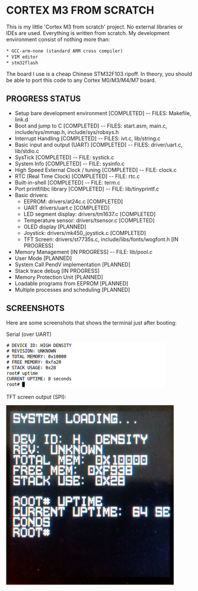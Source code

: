 # CORTEX M3 FROM SCRATCH

This is my little 'Cortex M3 from scratch' project. No external libraries 
or IDEs are used. Everything is written from scratch. My development environment
consist of nothing more than:

	* GCC-arm-none (standard ARM cross compiler)
	* VIM editor
	* stm32flash

The board I use is a cheap Chinese STM32F103 ripoff. In theory, you should be able to 
port this code to any Cortex M0/M3/M4/M7 board. 

## PROGRESS STATUS
* Setup bare development environment [COMPLETED] -- FILES: Makefile, link.d
* Boot and jump to C [COMPLETED] -- FILES: start.asm, main.c, include/sys/mmap.h, include/sys/robsys.h 
* Interrupt Handling [COMPLETED] -- FILES: ivt.c, lib/string.c
* Basic input and output (UART) [COMPLETED] -- FILES: driver/uart.c, lib/stdio.c
* SysTick [COMPLETED] -- FILE: systick.c
* System Info [COMPLETED] -- FILE: sysinfo.c 
* High Speed External Clock / tuning [COMPLETED] -- FILE: clock.c
* RTC (Real Time Clock) [COMPLETED] -- FILE: rtc.c
* Built-in-shell [COMPLETED] -- FILE: term.c
* Port printf/libc library [COMPLETED] -- FILE: lib/tinyprintf.c
* Basic drivers:
	* EEPROM: drivers/at24c.c [COMPLETED]
	* UART drivers/uart.c [COMPLETED]
	* LED segment display: drivers/tm1637.c [COMPLETED]
	* Temperature sensor: drivers/tsensor.c [COMPLETED]
	* OLED display [PLANNED]
	* Joystick: drivers/mk450_joystick.c [COMPLETED]
	* TFT Screen: drivers/st7735s.c, include/libs/fonts/wogfont.h [IN PROGRESS]
* Memory Management [IN PROGRESS] -- FILE: lib/pool.c
* User Mode [PLANNED]
* System Call PendV implementation [PLANNED]
* Stack trace debug [IN PROGRESS]
* Memory Protection Unit [PLANNED]
* Loadable programs from EEPROM [PLANNED]
* Multiple processes and scheduling [PLANNED]

## SCREENSHOTS
Here are some screenshots that shows the terminal just after booting:

Serial (over UART)

![Screenshot](https://github.com/robinkrens/cortex-from-scratch/raw/master/img/serial.png "serial terminal screenshot")

TFT screen output (SPI):

![Screenshot](https://github.com/robinkrens/cortex-from-scratch/raw/master/img/tft.png "tft peripheral screenshot")





